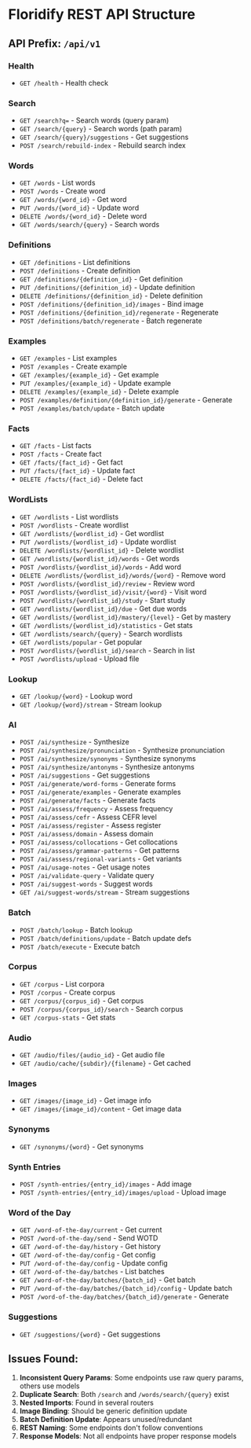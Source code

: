 # Floridify REST API Structure

## API Prefix: `/api/v1`

### Health
- `GET /health` - Health check

### Search
- `GET /search?q=` - Search words (query param)
- `GET /search/{query}` - Search words (path param)
- `GET /search/{query}/suggestions` - Get suggestions
- `POST /search/rebuild-index` - Rebuild search index

### Words
- `GET /words` - List words
- `POST /words` - Create word
- `GET /words/{word_id}` - Get word
- `PUT /words/{word_id}` - Update word
- `DELETE /words/{word_id}` - Delete word
- `GET /words/search/{query}` - Search words

### Definitions
- `GET /definitions` - List definitions
- `POST /definitions` - Create definition
- `GET /definitions/{definition_id}` - Get definition
- `PUT /definitions/{definition_id}` - Update definition
- `DELETE /definitions/{definition_id}` - Delete definition
- `POST /definitions/{definition_id}/images` - Bind image
- `POST /definitions/{definition_id}/regenerate` - Regenerate
- `POST /definitions/batch/regenerate` - Batch regenerate

### Examples
- `GET /examples` - List examples
- `POST /examples` - Create example
- `GET /examples/{example_id}` - Get example
- `PUT /examples/{example_id}` - Update example
- `DELETE /examples/{example_id}` - Delete example
- `POST /examples/definition/{definition_id}/generate` - Generate
- `POST /examples/batch/update` - Batch update

### Facts
- `GET /facts` - List facts
- `POST /facts` - Create fact
- `GET /facts/{fact_id}` - Get fact
- `PUT /facts/{fact_id}` - Update fact
- `DELETE /facts/{fact_id}` - Delete fact

### WordLists
- `GET /wordlists` - List wordlists
- `POST /wordlists` - Create wordlist
- `GET /wordlists/{wordlist_id}` - Get wordlist
- `PUT /wordlists/{wordlist_id}` - Update wordlist
- `DELETE /wordlists/{wordlist_id}` - Delete wordlist
- `GET /wordlists/{wordlist_id}/words` - Get words
- `POST /wordlists/{wordlist_id}/words` - Add word
- `DELETE /wordlists/{wordlist_id}/words/{word}` - Remove word
- `POST /wordlists/{wordlist_id}/review` - Review word
- `POST /wordlists/{wordlist_id}/visit/{word}` - Visit word
- `POST /wordlists/{wordlist_id}/study` - Start study
- `GET /wordlists/{wordlist_id}/due` - Get due words
- `GET /wordlists/{wordlist_id}/mastery/{level}` - Get by mastery
- `GET /wordlists/{wordlist_id}/statistics` - Get stats
- `GET /wordlists/search/{query}` - Search wordlists
- `GET /wordlists/popular` - Get popular
- `POST /wordlists/{wordlist_id}/search` - Search in list
- `POST /wordlists/upload` - Upload file

### Lookup
- `GET /lookup/{word}` - Lookup word
- `GET /lookup/{word}/stream` - Stream lookup

### AI
- `POST /ai/synthesize` - Synthesize
- `POST /ai/synthesize/pronunciation` - Synthesize pronunciation
- `POST /ai/synthesize/synonyms` - Synthesize synonyms
- `POST /ai/synthesize/antonyms` - Synthesize antonyms
- `POST /ai/suggestions` - Get suggestions
- `POST /ai/generate/word-forms` - Generate forms
- `POST /ai/generate/examples` - Generate examples
- `POST /ai/generate/facts` - Generate facts
- `POST /ai/assess/frequency` - Assess frequency
- `POST /ai/assess/cefr` - Assess CEFR level
- `POST /ai/assess/register` - Assess register
- `POST /ai/assess/domain` - Assess domain
- `POST /ai/assess/collocations` - Get collocations
- `POST /ai/assess/grammar-patterns` - Get patterns
- `POST /ai/assess/regional-variants` - Get variants
- `POST /ai/usage-notes` - Get usage notes
- `POST /ai/validate-query` - Validate query
- `POST /ai/suggest-words` - Suggest words
- `GET /ai/suggest-words/stream` - Stream suggestions

### Batch
- `POST /batch/lookup` - Batch lookup
- `POST /batch/definitions/update` - Batch update defs
- `POST /batch/execute` - Execute batch

### Corpus
- `GET /corpus` - List corpora
- `POST /corpus` - Create corpus
- `GET /corpus/{corpus_id}` - Get corpus
- `POST /corpus/{corpus_id}/search` - Search corpus
- `GET /corpus-stats` - Get stats

### Audio
- `GET /audio/files/{audio_id}` - Get audio file
- `GET /audio/cache/{subdir}/{filename}` - Get cached

### Images
- `GET /images/{image_id}` - Get image info
- `GET /images/{image_id}/content` - Get image data

### Synonyms
- `GET /synonyms/{word}` - Get synonyms

### Synth Entries
- `POST /synth-entries/{entry_id}/images` - Add image
- `POST /synth-entries/{entry_id}/images/upload` - Upload image

### Word of the Day
- `GET /word-of-the-day/current` - Get current
- `POST /word-of-the-day/send` - Send WOTD
- `GET /word-of-the-day/history` - Get history
- `GET /word-of-the-day/config` - Get config
- `PUT /word-of-the-day/config` - Update config
- `GET /word-of-the-day/batches` - List batches
- `GET /word-of-the-day/batches/{batch_id}` - Get batch
- `PUT /word-of-the-day/batches/{batch_id}/config` - Update batch
- `POST /word-of-the-day/batches/{batch_id}/generate` - Generate

### Suggestions
- `GET /suggestions/{word}` - Get suggestions

## Issues Found:

1. **Inconsistent Query Params**: Some endpoints use raw query params, others use models
2. **Duplicate Search**: Both `/search` and `/words/search/{query}` exist
3. **Nested Imports**: Found in several routers
4. **Image Binding**: Should be generic definition update
5. **Batch Definition Update**: Appears unused/redundant
6. **REST Naming**: Some endpoints don't follow conventions
7. **Response Models**: Not all endpoints have proper response models